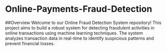 # Online-Payments-Fraud-Detection
##Overview
Welcome to our Online Fraud Detection System repository! This project aims to build a robust system for detecting fraudulent activities in online transactions using machine learning techniques. The system analyzes transaction data in real-time to identify suspicious patterns and prevent financial losses.

